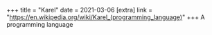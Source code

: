 +++
title = "Karel"
date = 2021-03-06
[extra]
link = "https://en.wikipedia.org/wiki/Karel_(programming_language)"
+++
A programming language

